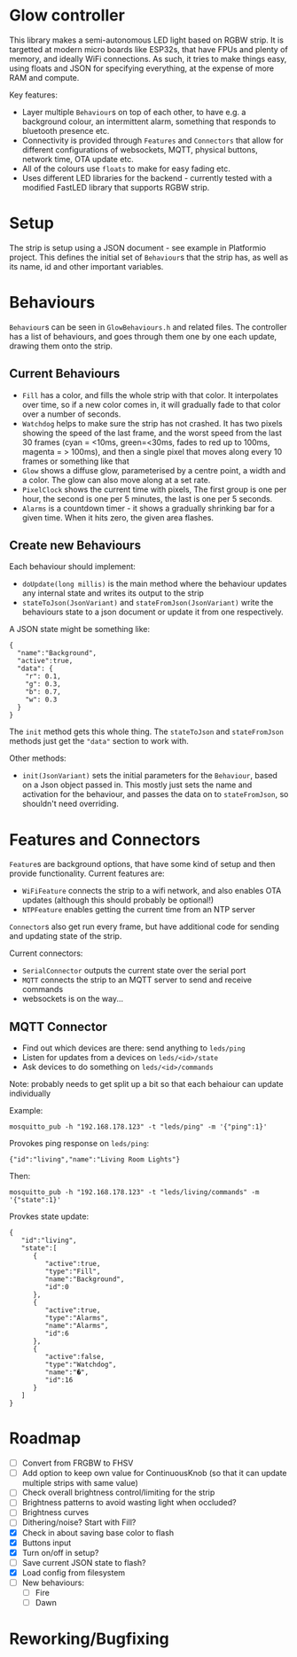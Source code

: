 # Glow controller
This library makes a semi-autonomous LED light based on RGBW strip. It is
targetted at modern micro boards like ESP32s, that have FPUs and plenty of memory,
and ideally WiFi connections. As such, it tries to make things easy, using floats
and JSON for specifying everything, at the expense of more RAM and compute.

Key features:
- Layer multiple `Behaviour`s on top of each other, to have e.g. a background colour, an intermittent alarm, something that responds to bluetooth presence etc.
- Connectivity is provided through `Features` and `Connectors` that allow for different configurations of websockets, MQTT, physical buttons, network time, OTA update etc.
- All of the colours use `floats` to make for easy fading etc.
- Uses different LED libraries for the backend - currently tested with a modified FastLED library that supports RGBW strip.

# Setup

The strip is setup using a JSON document - see example in Platformio project. This defines the initial set of `Behaviour`s that the strip has, as well as its name, id and other important variables.

# Behaviours

`Behaviour`s can be seen in `GlowBehaviours.h` and related files. The controller has a list of behaviours, and goes through them one by one each update, drawing them onto the strip.

## Current Behaviours
- `Fill` has a color, and fills the whole strip with that color. It interpolates over time, so if a new color comes in, it will gradually fade to that color over a number of seconds.
- `Watchdog` helps to make sure the strip has not crashed. It has two pixels showing the speed of the last frame, and the worst speed from the last 30 frames (cyan = <10ms, green=<30ms, fades to red up to 100ms, magenta = > 100ms), and then a single pixel that moves along every 10 frames or something like that
- `Glow` shows a diffuse glow, parameterised by a centre point, a width and a color. The glow can also move along at a set rate.
- `PixelClock` shows the current time with pixels, The first group is one per hour, the second is one per 5 minutes, the last is one per 5 seconds.
- `Alarms` is a countdown timer - it shows a gradually shrinking bar for a given time. When it hits zero, the given area flashes.

## Create new Behaviours
Each behaviour should implement:
- `doUpdate(long millis)` is the main method where the behaviour updates any internal state and writes its output to the strip
- `stateToJson(JsonVariant)` and `stateFromJson(JsonVariant)` write the behaviours state to a json document or update it from one respectively.

A JSON state might be something like:
```
{
  "name":"Background",
  "active":true,
  "data": {
    "r": 0.1,
    "g": 0.3,
    "b": 0.7,
    "w": 0.3
  }
}
```

The `init` method gets this whole thing. The `stateToJson` and `stateFromJson` methods just get the `"data"` section to work with.

Other methods:
- `init(JsonVariant)` sets the initial parameters for the `Behaviour`, based on a Json object passed in. This mostly just sets the name and activation for the behaviour, and passes the data on to `stateFromJson`, so shouldn't need overriding.


# Features and Connectors

`Feature`s are background options, that have some kind of setup and then provide functionality. Current features are:
- `WiFiFeature` connects the strip to a wifi network, and also enables OTA updates (although this should probably be optional!)
- `NTPFeature` enables getting the current time from an NTP server

`Connector`s also get run every frame, but have additional code for sending and updating state of the strip.

Current connectors:
- `SerialConnector` outputs the current state over the serial port
- `MQTT` connects the strip to an MQTT server to send and receive commands
- websockets is on the way...

## MQTT Connector
- Find out which devices are there: send anything to `leds/ping`
- Listen for updates from a devices on `leds/<id>/state`
- Ask devices to do something on `leds/<id>/commands`

Note: probably needs to get split up a bit so that each behaiour can update
individually

Example:
```
mosquitto_pub -h "192.168.178.123" -t "leds/ping" -m '{"ping":1}'
```
Provokes ping response on `leds/ping`:
```
{"id":"living","name":"Living Room Lights"}
```

Then:
```
mosquitto_pub -h "192.168.178.123" -t "leds/living/commands" -m '{"state":1}'
```

Provkes state update:
```
{
   "id":"living",
   "state":[
      {
         "active":true,
         "type":"Fill",
         "name":"Background",
         "id":0
      },
      {
         "active":true,
         "type":"Alarms",
         "name":"Alarms",
         "id":6
      },
      {
         "active":false,
         "type":"Watchdog",
         "name":"�",
         "id":16
      }
   ]
}
```


# Roadmap
- [ ] Convert from FRGBW to FHSV
- [ ] Add option to keep own value for ContinuousKnob (so that it can update multiple strips with same value)
- [ ] Check overall brightness control/limiting for the strip
- [ ] Brightness patterns to avoid wasting light when occluded?
- [ ] Brightness curves
- [ ] Dithering/noise? Start with Fill?
- [X] Check in about saving base color to flash
- [X] Buttons input
- [X] Turn on/off in setup?
- [ ] Save current JSON state to flash?
- [X] Load config from filesystem
- [ ] New behaviours:
   - [ ] Fire
   - [ ] Dawn

# Reworking/Bugfixing